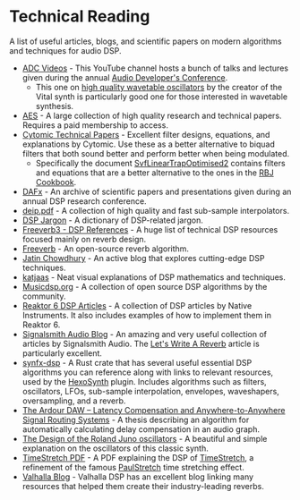 # Technical Reading

A list of useful articles, blogs, and scientific papers on modern algorithms and techniques for audio DSP.

- [ADC Videos](https://www.youtube.com/c/JUCElibrary/featured) - This YouTube channel hosts a bunch of talks and lectures given during the annual [Audio Developer's Conference](https://audio.dev/).
  - This one on [high quality wavetable oscillators](https://www.youtube.com/watch?v=qlinVx60778) by the creator of the Vital synth is particularly good one for those interested in wavetable synthesis.
- [AES](https://aes2.org/) - A large collection of high quality research and technical papers. Requires a paid membership to access.
- [Cytomic Technical Papers](https://cytomic.com/technical-papers/) - Excellent filter designs, equations, and explanations by Cytomic. Use these as a better alternative to biquad filters that both sound better and perform better when being modulated.
  - Specifically the document [SvfLinearTrapOptimised2](https://cytomic.com/files/dsp/SvfLinearTrapOptimised2.pdf) contains filters and equations that are a better alternative to the ones in the [RBJ Cookbook](https://webaudio.github.io/Audio-EQ-Cookbook/audio-eq-cookbook.html).
- [DAFx](http://www.dafx.de/) - An archive of scientific papers and presentations given during an annual DSP research conference.
- [deip.pdf](../content/deip.pdf) - A collection of high quality and fast sub-sample interpolators.
- [DSP Jargon](https://github.com/sudara/dspjargon) - A dictionary of DSP-related jargon.
- [Freeverb3 - DSP References](https://freeverb3vst.osdn.jp/ref.shtml) - A huge list of technical DSP resources focused mainly on reverb design.
- [Freeverb](https://ccrma.stanford.edu/~jos/pasp/Freeverb.html) - An open-source reverb algorithm.
- [Jatin Chowdhury](https://jatinchowdhury18.medium.com/) - An active blog that explores cutting-edge DSP techniques.
- [katjaas](http://www.katjaas.nl/home/home.html) - Neat visual explanations of DSP mathematics and techniques.
- [Musicdsp.org](https://www.musicdsp.org/en/latest/index.html) - A collection of open source DSP algorithms by the community.
- [Reaktor 6 DSP Articles](https://www.native-instruments.com/en/products/komplete/synths/reaktor-6/dsp-articles/) - A collection of DSP articles by Native Instruments. It also includes examples of how to implement them in Reaktor 6.
- [Signalsmith Audio Blog](https://signalsmith-audio.co.uk/writing/) - An amazing and very useful collection of articles by Signalsmith Audio. The [Let's Write A Reverb](https://signalsmith-audio.co.uk/writing/2021/lets-write-a-reverb/) article is particularly excellent.
- [synfx-dsp](https://github.com/WeirdConstructor/synfx-dsp) - A Rust crate that has several useful essential DSP algorithms you can reference along with links to relevant resources, used by the [HexoSynth](https://github.com/WeirdConstructor/HexoSynth) plugin. Includes algorithms such as filters, oscillators, LFOs, sub-sample interpolation, envelopes, waveshapers, oversampling, and a reverb.
- [The Ardour DAW – Latency Compensation and Anywhere-to-Anywhere Signal Routing Systems](https://gareus.org/misc/thesis-p8/2017-12-Gareus-Lat.pdf) - A thesis describing an algorithm for automatically calculating delay compensation in an audio graph.
- [The Design of the Roland Juno oscillators](https://blog.thea.codes/the-design-of-the-juno-dco/) - A beautiful and simple explanation on the oscillators of this classic synth.
- [TimeStretch PDF](https://github.com/spluta/TimeStretch/blob/main/NessStretchICMC_Final.pdf) - A PDF explaining the DSP of [TimeStretch](https://github.com/spluta/TimeStretch), a refinement of the famous [PaulStretch](http://hypermammut.sourceforge.net/paulstretch/) time stretching effect.
- [Valhalla Blog](https://valhalladsp.com/blog/) - Valhalla DSP has an excellent blog linking many resources that helped them create their industry-leading reverbs.
